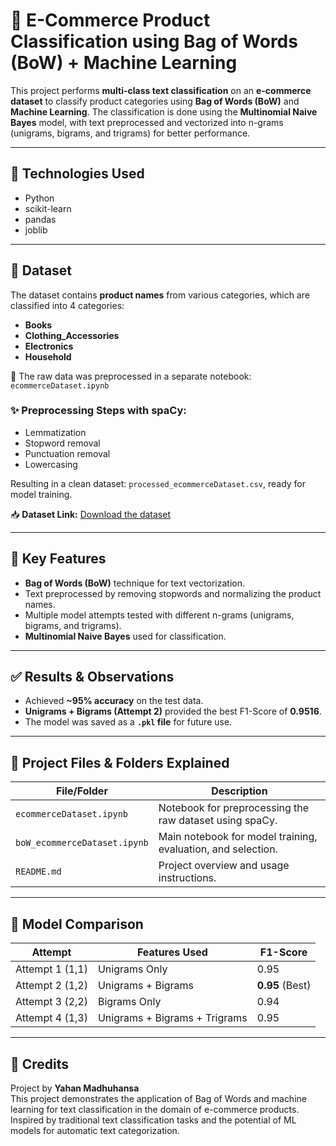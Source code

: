 # 🧠 E-Commerce Product Classification using Bag of Words (BoW) + Machine Learning

This project performs **multi-class text classification** on an **e-commerce dataset** to classify product categories using **Bag of Words (BoW)** and **Machine Learning**. The classification is done using the **Multinomial Naive Bayes** model, with text preprocessed and vectorized into n-grams (unigrams, bigrams, and trigrams) for better performance.

---

## 🔧 Technologies Used

- Python  
- scikit-learn  
- pandas  
- joblib  

---

## 📁 Dataset

The dataset contains **product names** from various categories, which are classified into 4 categories:

- **Books**  
- **Clothing_Accessories**  
- **Electronics**  
- **Household**  

📌 The raw data was preprocessed in a separate notebook: `ecommerceDataset.ipynb`

### ✨ Preprocessing Steps with spaCy:
- Lemmatization  
- Stopword removal  
- Punctuation removal  
- Lowercasing  

Resulting in a clean dataset: `processed_ecommerceDataset.csv`, ready for model training.

📥 **Dataset Link:** [Download the dataset](https://www.kaggle.com/datasets/saurabhshahane/ecommerce-text-classification)


---

## 📌 Key Features

- **Bag of Words (BoW)** technique for text vectorization.
- Text preprocessed by removing stopwords and normalizing the product names.
- Multiple model attempts tested with different n-grams (unigrams, bigrams, and trigrams).
- **Multinomial Naive Bayes** used for classification.

---

## ✅ Results & Observations

- Achieved **~95% accuracy** on the test data.
- **Unigrams + Bigrams (Attempt 2)** provided the best F1-Score of **0.9516**.
- The model was saved as a **`.pkl` file** for future use.

---

## 📁 Project Files & Folders Explained

| File/Folder | Description |
|-------------|-------------|
| `ecommerceDataset.ipynb` | Notebook for preprocessing the raw dataset using spaCy. |
| `boW_ecommerceDataset.ipynb` | Main notebook for model training, evaluation, and selection. |
| `README.md` | Project overview and usage instructions. |

---

## 🤖 Model Comparison

| Attempt                    | Features Used                    | F1-Score |
|---------------------------|----------------------------------|----------|
| Attempt 1 (1,1)           | Unigrams Only                    | 0.95     |
| Attempt 2 (1,2)           | Unigrams + Bigrams               | **0.95** (Best) |
| Attempt 3 (2,2)           | Bigrams Only                     | 0.94   |
| Attempt 4 (1,3)           | Unigrams + Bigrams + Trigrams    | 0.95   |

---

## 🙌 Credits

Project by **Yahan Madhuhansa**  
This project demonstrates the application of Bag of Words and machine learning for text classification in the domain of e-commerce products.  
Inspired by traditional text classification tasks and the potential of ML models for automatic text categorization.

